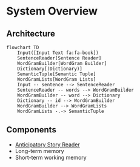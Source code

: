 # System Overview

## Architecture

```mermaid
flowchart TD
    Input([Input Text fa:fa-book])
    SentenceReader[Sentence Reader]
    WordGramBuilder[WordGram Builder]
    Dictionary[(Dictionary)]
    SemanticTuple[Semantic Tuple]
    WordGramLists[WordGram Lists]
    Input -- sentence --> SentenceReader
    SentenceReader -- words --> WordGramBuilder
    WordGramBuilder -- word --> Dictionary
    Dictionary -- id --> WordGramBuilder
    WordGramBuilder --> WordGramLists
    WordGramLists -.-> SemanticTuple
```

## Components
- [Anticipatory Story Reader](/overview/asr)
- Long-term memory
- Short-term working memory
